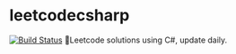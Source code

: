 # leetcodecsharp
[![Build Status](https://travis-ci.org/user3301/leetcodecsharp.svg?branch=master)](https://travis-ci.org/user3301/leetcodecsharp)
:construction:Leetcode solutions using C#, update daily.
